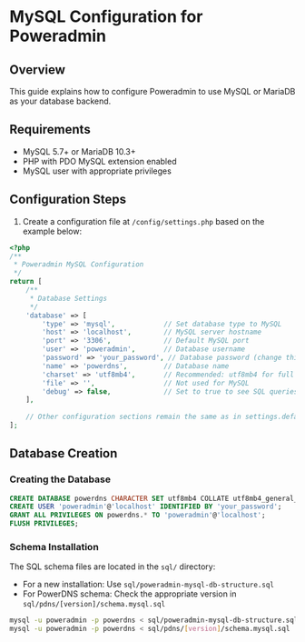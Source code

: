 # MySQL Configuration for Poweradmin

## Overview

This guide explains how to configure Poweradmin to use MySQL or MariaDB as your database backend.

## Requirements

- MySQL 5.7+ or MariaDB 10.3+
- PHP with PDO MySQL extension enabled
- MySQL user with appropriate privileges

## Configuration Steps

1. Create a configuration file at `/config/settings.php` based on the example below:

```php
<?php
/**
 * Poweradmin MySQL Configuration
 */
return [
    /**
     * Database Settings
     */
    'database' => [
        'type' => 'mysql',            // Set database type to MySQL
        'host' => 'localhost',        // MySQL server hostname
        'port' => '3306',             // Default MySQL port
        'user' => 'poweradmin',       // Database username
        'password' => 'your_password', // Database password (change this!)
        'name' => 'powerdns',         // Database name
        'charset' => 'utf8mb4',       // Recommended: utf8mb4 for full Unicode support
        'file' => '',                 // Not used for MySQL
        'debug' => false,             // Set to true to see SQL queries for debugging
    ],
    
    // Other configuration sections remain the same as in settings.defaults.php
];
```

## Database Creation

### Creating the Database

```sql
CREATE DATABASE powerdns CHARACTER SET utf8mb4 COLLATE utf8mb4_general_ci;
CREATE USER 'poweradmin'@'localhost' IDENTIFIED BY 'your_password';
GRANT ALL PRIVILEGES ON powerdns.* TO 'poweradmin'@'localhost';
FLUSH PRIVILEGES;
```

### Schema Installation

The SQL schema files are located in the `sql/` directory:

- For a new installation: Use `sql/poweradmin-mysql-db-structure.sql`
- For PowerDNS schema: Check the appropriate version in `sql/pdns/[version]/schema.mysql.sql`

```bash
mysql -u poweradmin -p powerdns < sql/poweradmin-mysql-db-structure.sql
mysql -u poweradmin -p powerdns < sql/pdns/[version]/schema.mysql.sql
```
